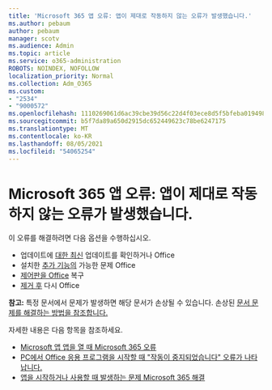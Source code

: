 ```yaml
---
title: 'Microsoft 365 앱 오류: 앱이 제대로 작동하지 않는 오류가 발생했습니다.'
ms.author: pebaum
author: pebaum
manager: scotv
ms.audience: Admin
ms.topic: article
ms.service: o365-administration
ROBOTS: NOINDEX, NOFOLLOW
localization_priority: Normal
ms.collection: Adm_O365
ms.custom:
- "2534"
- "9000572"
ms.openlocfilehash: 1110269061d6ac39cbe39d56c22d4f03ece8d5f5bfeba01949899bccc724bf45
ms.sourcegitcommit: b5f7da89a650d2915dc652449623c78be6247175
ms.translationtype: MT
ms.contentlocale: ko-KR
ms.lasthandoff: 08/05/2021
ms.locfileid: "54065254"
---
```

# <a name="microsoft-365-apps-error-app-has-run-into-an-error-that-is-preventing-it-from-working-correctly"></a>Microsoft 365 앱 오류: 앱이 제대로 작동하지 않는 오류가 발생했습니다.

이 오류를 해결하려면 다음 옵션을 수행하십시오.

- 업데이트에 [대한 최신](https://support.office.com/article/update-office-and-your-computer-with-microsoft-update-2ab296f3-7f03-43a2-8e50-46de917611c5) 업데이트를 확인하거나 Office
- 설치한 [추가 기능의](https://support.office.com/article/powerpoint-isn-t-responding-hangs-or-freezes-652ede6e-e3d2-449a-a07f-8c800dfb948d?ocmsassetID=HA104114659&CorrelationId=98329f6f-f51f-4f44-a876-4142c3583312#bkmk_addins) 가능한 문제 Office
- [제어판을 Office](https://support.office.com/article/repair-an-office-application-7821d4b6-7c1d-4205-aa0e-a6b40c5bb88b) 복구
- [제거 후](https://support.office.com/article/uninstall-office-from-a-pc-9dd49b83-264a-477a-8fcc-2fdf5dbf61d8) 다시 Office

**참고:** 특정 문서에서 문제가 발생하면 해당 문서가 손상될 수 있습니다. 손상된 [문서 문제를 해결하는 방법을 참조합니다.](https://docs.microsoft.com/office/troubleshoot/word/damaged-documents-in-word)

자세한 내용은 다음 항목을 참조하세요. 

- [Microsoft 앱 앱을 열 때 Microsoft 365 오류](https://support.office.com/article/error-when-opening-microsoft-office-apps-b84b6a63-4b8c-46ec-ae9a-ad91d6160d72)
- [PC에서 Office 응용 프로그램을 시작할 때 "작동이 중지되었습니다" 오류가 나타납니다.](https://support.office.com/article/i-get-a-stopped-working-error-when-i-start-office-applications-on-my-pc-52bd7985-4e99-4a35-84c8-2d9b8301a2fa)
- [앱을 시작하거나 사용할 때 발생하는 문제 Microsoft 365 해결](https://docs.microsoft.com/office/troubleshoot/word/issues-when-start-or-use-word)